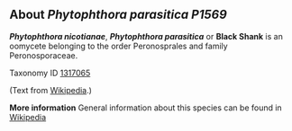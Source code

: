 **About *Phytophthora parasitica P1569***
-------------------------
***Phytophthora nicotianae***, ***Phytophthora parasitica*** or **Black Shank** is an oomycete belonging to the order Peronosprales and family Peronosporaceae.


Taxonomy ID [1317065](https://www.uniprot.org/taxonomy/1317065)

(Text from [Wikipedia](https://en.wikipedia.org/).)

**More information**
General information about this species can be found in [Wikipedia](https://en.wikipedia.org/wiki/Phytophthora_nicotianae)
